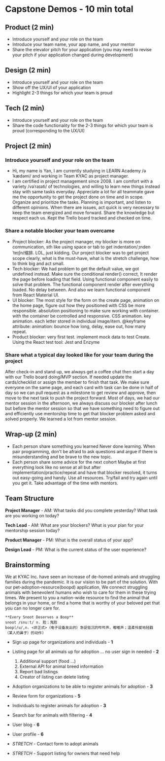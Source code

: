 # Capstone Demos - 10 min total
## Product (2 min)
- Introduce yourself and your role on the team
- Introduce your team name, your app name, and your mentor
- Share the elevator pitch for your application (you may need to revise your pitch if your application changed during development)
## Design (2 min)
- Introduce yourself and your role on the team
- Show off the UX/UI of your application
- Highlight 2-3 things for which your team is proud
## Tech (2 min)
- Introduce yourself and your role on the team
- Share the code functionality for the 2-3 things for which your team is proud (corresponding to the UX/UI)
## Project (2 min)
### Introduce yourself and your role on the team
- Hi, my name is Yan, I am currently studying in LEARN Academy /əˈkædəmi/ and working in Team KYAC as project manager. 
- I am certified in project management since 2008. I am comfort with a variety /vəˈraɪəti/ of technologies, and willing to learn new things instead stay with same tasks everyday. Appreciate a lot for all teammate gave me the opportunity to get the project done on time and in scope. Organize and prioritize the tasks. Planning is important, and listen to different opinions. When there are issues, act quick is very necessary to keep the team energized and move forward. Share the knowledge but respect each us. Kept the Trello board tracked and checked on time. 

### Share a notable blocker your team overcame
- Project blocker: As the project manager, my blocker is more on communication, sth like using space or tab to get indentation/ˌɪndenˈteɪʃn/缩排. LOL, just kidding. Our project blocker was to get project scope clearly, what is the must-have, what is the stretch challenge, how to think big and act small. 
- Tech blocker: We had problem to get the default value, we got undefined instead. Make sure the conditional render() correct, It render the page before loading that field. Using functional component easily to solve that problem. The functional component render after everything loaded. No delay between. And also we learn functional component from React Material UI. 
- UI blocker: The most style for the form on the create page, animation on the home page, figure out how they positioned with CSS be more responsible. absolution positioning to make sure working with container. with the container be controlled and responsive. CSS animation. key animation. each letter stored in individual image/item. @keyframe attribute: animation: bounce how long, delay, ease out, how many repeat.
- Product blocker: very first test. implement mock data to test Create. Using the React test tool: Jest and Enzyme 

### Share what a typical day looked like for your team during the project
After check-in and stand up, we always get a coffee chat then start a day with our Trello board doing/MVP section. If needed update the cards/checklist or assign the member to finish that task. We make sure everyone on the same page, and each card with task can be done in half of day so we can pull request as a milestone to get review and approve, then move to the next task to push the project forward. Most of days, we had our mentor session in the afternoon, we always discuss our blocker after lunch but before the mentor session so that we have something need to figure out and efficiently use mentorship time to get that blocker problem asked and solved properly. We learned a lot from mentor session.   
## Wrap-up (2 min)
- Each person share something you learned
Never done learning. When pair programming, don't be afraid to ask questions and argue if there is misunderstanding and be brave to the new topic. 
- Each person share some advice for the next cohort
Maybe at first everything look like no sense at all but after implementation/practice/repeat and have that blocker resolved, it turns out easy-going and handy. Use all resources. Try/fail and try again until you get it. Take advantage of the time with mentors.

## Team Structure

**Project Manager** - AM: What tasks did you complete yesterday? What task are you working on today?

**Tech Lead** - AM: What are your blockers? What is your plan for your mentorship session today?

**Product Manager** - PM: What is the overall status of your app?

**Design Lead** - PM: What is the current status of the user experience?

## Brainstorming

We at KYAC Inc. have seen an increase of de-homed animals and struggling families during the pandemic.
It is our vision to be part of the solution. With our pet-adoption-resource(boopd) application,
We connect struggling animals with benevolent humans who wish to care for them in these trying times.
We present to you a nation-wide resource to find the animal that belongs in your home, or
find a home that is worthy of your beloved pet that you can no longer care for.
```
**Every Snoot Deserves a Boop**
snoot /snuːt/ n. 脸；鬼脸
boop(/u/,n. <非正式>（电子设备发出的）急促低沉的哔哔声，嘟嘟声；温柔怜爱地轻戳（某人的鼻子）的动作)
```

- Sign up page for organizations and individuals - **1**
- Listing page for all animals up for adoption … no user sign in needed - **2**
  1. Additional support (food …)
  2. External API for animal breed information
  3. Report bad listings
  4. Creator of listing can delete listing

- Adoption organizations to be able to register animals for adoption - **3**
- Review form for organizations - **5**

- Individuals to register animals for adoption - **3**
- Search bar for animals with filtering - **4**
- User blog - **6**
- User profile - **6**

- *STRETCH* - Contact form to adopt animals
- *STRETCH* - Support listing for owners that need help
